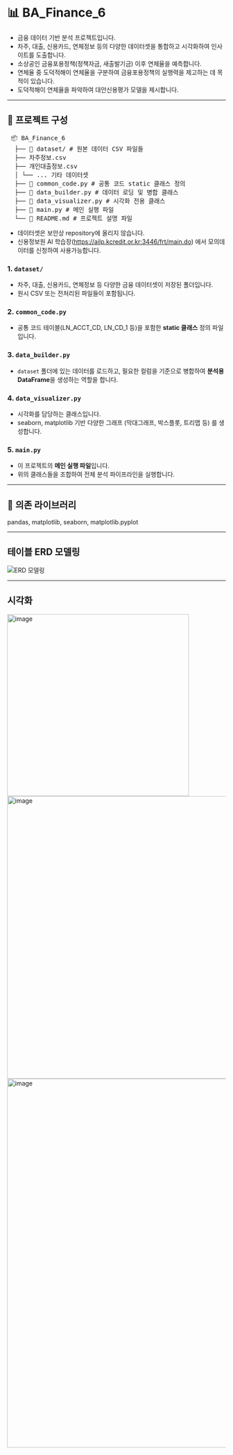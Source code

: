 # 📊 BA_Finance_6

- 금융 데이터 기반 분석 프로젝트입니다.  
- 차주, 대출, 신용카드, 연체정보 등의 다양한 데이터셋을 통합하고 시각화하여 인사이트를 도출합니다.
- 소상공인 금융포용정책(정책자금, 새출발기금) 이후 연체율을 예측합니다.
- 연체율 중 도덕적해이 연체율을 구분하여 금융포용정책의 실행력을 제고하는 데 목적이 있습니다.
- 도덕적해이 연체율을 파악하여 대안신용평가 모델을 제시합니다.

---

## 📁 프로젝트 구성

<pre> 📦 BA_Finance_6 
  ├── 📁 dataset/ # 원본 데이터 CSV 파일들
  ├── 차주정보.csv 
  ├── 개인대출정보.csv 
  │ └── ... 기타 데이터셋 
  ├── 📄 common_code.py # 공통 코드 static 클래스 정의 
  ├── 📄 data_builder.py # 데이터 로딩 및 병합 클래스 
  ├── 📄 data_visualizer.py # 시각화 전용 클래스 
  ├── 📄 main.py # 메인 실행 파일 
  └── 📄 README.md # 프로젝트 설명 파일 </pre>

- 데이터셋은 보안상 repository에 올리지 않습니다.
- 신용정보원 AI 학습장(https://ailp.kcredit.or.kr:3446/frt/main.do) 에서 모의데이터를 신청하여 사용가능합니다.

### 1. `dataset/`
- 차주, 대출, 신용카드, 연체정보 등 다양한 금융 데이터셋이 저장된 폴더입니다.
- 원시 CSV 또는 전처리된 파일들이 포함됩니다.

### 2. `common_code.py`
- 공통 코드 테이블(LN_ACCT_CD, LN_CD_1 등)을 포함한 **static 클래스** 정의 파일입니다.

### 3. `data_builder.py`
- `dataset` 폴더에 있는 데이터를 로드하고, 필요한 컬럼을 기준으로 병합하여 **분석용 DataFrame**을 생성하는 역할을 합니다.

### 4. `data_visualizer.py`
- 시각화를 담당하는 클래스입니다.
- seaborn, matplotlib 기반 다양한 그래프 (막대그래프, 박스플롯, 트리맵 등) 를 생성합니다.

### 5. `main.py`
- 이 프로젝트의 **메인 실행 파일**입니다.
- 위의 클래스들을 조합하여 전체 분석 파이프라인을 실행합니다.

---

## 🔧 의존 라이브러리
pandas, matplotlib, seaborn, matplotlib.pyplot

---

## 테이블 ERD 모델링 
![ERD 모델링](https://github.com/user-attachments/assets/a17dbd44-6ce3-48ad-b76a-077e48b80de8)

---

## 시각화

<img width="419" alt="image" src="https://github.com/user-attachments/assets/6acab572-66f2-40c0-a6e2-63dfc18f342e" />
<img width="651" alt="image" src="https://github.com/user-attachments/assets/2daac745-8a20-4e06-bd1c-408e7408e6da" />
<img width="850" alt="image" src="https://github.com/user-attachments/assets/9251f102-63ce-43d2-bcfc-a7c242a75ce7" />


